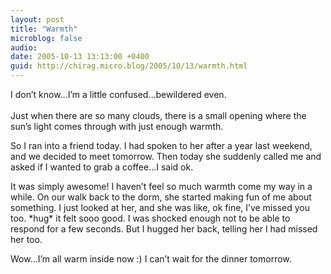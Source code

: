 ```yaml
---
layout: post
title: "Warmth"
microblog: false
audio: 
date: 2005-10-13 13:13:00 +0400
guid: http://chirag.micro.blog/2005/10/13/warmth.html
---
```

<p>I don’t know…I’m a little confused…bewildered even.<br><br>Just when there are so many clouds, there is a small opening where the sun’s light comes through with just enough warmth.</p>
<p>So I ran into a friend today. I had spoken to her after a year last weekend, and we decided to meet tomorrow. Then today she suddenly called me and asked if I wanted to grab a coffee…I said ok.</p>
<p>It was simply awesome! I haven’t feel so much warmth come my way in a while. On our walk back to the dorm, she started making fun of me about something. I just looked at her, and she was like, ok fine, I’ve missed you too. *hug* it felt sooo good. I was shocked enough not to be able to respond for a few seconds. But I hugged her back, telling her I had missed her too.</p>
<p>Wow…I’m all warm inside now :) I can’t wait for the dinner tomorrow.</p>
